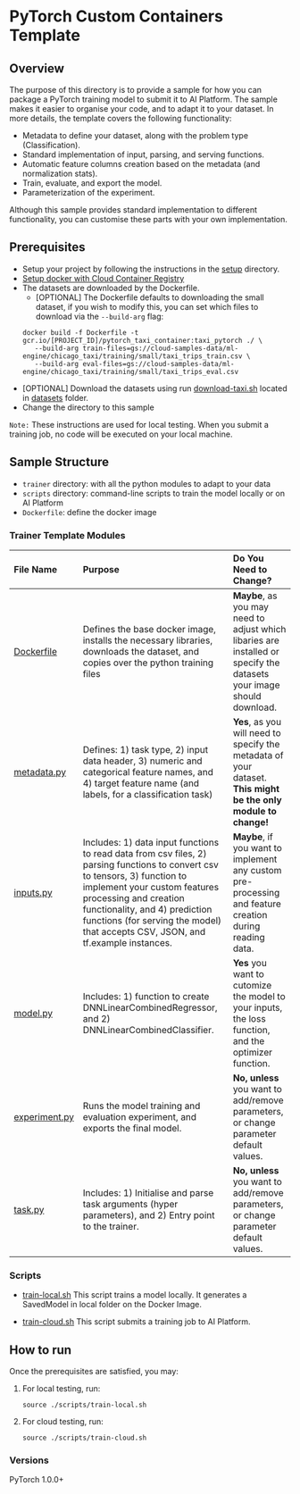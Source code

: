 # PyTorch Custom Containers Template

## Overview

The purpose of this directory is to provide a sample for how you can package a
PyTorch training model to submit it to AI Platform. The sample makes it
easier to organise your code, and to adapt it to your dataset. In more details,
the template covers the following functionality:

*   Metadata to define your dataset, along with the problem type (Classification).
*   Standard implementation of input, parsing, and serving functions.
*   Automatic feature columns creation based on the metadata (and normalization stats).
*   Train, evaluate, and export the model.
*   Parameterization of the experiment.

Although this sample provides standard implementation to different
functionality, you can customise these parts with your own implementation.

## Prerequisites

* Setup your project by following the instructions in the [setup](../../../../../setup/) directory.
* [Setup docker with Cloud Container Registry](https://cloud.google.com/container-registry/docs/pushing-and-pulling)
* The datasets are downloaded by the Dockerfile.
    * [OPTIONAL] The Dockerfile defaults to downloading the small dataset, if you wish to modify this, you can set which files to download via the `--build-arg` flag:
    ```
    docker build -f Dockerfile -t gcr.io/[PROJECT_ID]/pytorch_taxi_container:taxi_pytorch ./ \
       --build-arg train-files=gs://cloud-samples-data/ml-engine/chicago_taxi/training/small/taxi_trips_train.csv \
       --build-arg eval-files=gs://cloud-samples-data/ml-engine/chicago_taxi/training/small/taxi_trips_eval.csv
    ```
 * [OPTIONAL] Download the datasets using run [download-taxi.sh](../../../../datasets/download-taxi.sh) located in [datasets](../../../../datasets) folder.
* Change the directory to this sample


`Note:` These instructions are used for local testing. When you submit a training job, no code will be executed on your local machine.
  

## Sample Structure

* `trainer` directory: with all the python modules to adapt to your data
* `scripts` directory: command-line scripts to train the model locally or on AI Platform
* `Dockerfile`: define the docker image

### Trainer Template Modules

File Name                                         | Purpose                                                                                                                                                                                                                                                                                                                                | Do You Need to Change?
:------------------------------------------------ | :------------------------------------------------------------------------------------------------------------------------------------------------------------------------------------------------------------------------------------------------------------------------------------------------------------------------------------- | :---------------------
[Dockerfile](Dockerfile)       | Defines the base docker image, installs the necessary libraries, downloads the dataset, and copies over the python training files | **Maybe**, as you may need to adjust which libaries are installed or specify the datasets your image should download.
[metadata.py](trainer/metadata.py)     | Defines: 1) task type, 2) input data header, 3) numeric and categorical feature names, and 4) target feature name (and labels, for a classification task)                                                                                                                                                                              | **Yes**, as you will need to specify the metadata of your dataset. **This might be the only module to change!**
[inputs.py](trainer/inputs.py)         | Includes: 1) data input functions to read data from csv files, 2) parsing functions to convert csv to tensors, 3) function to implement your custom features processing and creation functionality, and 4) prediction functions (for serving the model) that accepts CSV, JSON, and tf.example instances. | **Maybe**, if you want to implement any custom pre-processing and feature creation during reading data.
[model.py](trainer/model.py)           | Includes: 1) function to create DNNLinearCombinedRegressor, and 2) DNNLinearCombinedClassifier.                                                                                                                                                                                                                                        | **Yes** you want to cutomize the model to your inputs, the loss function, and the optimizer function.
[experiment.py](trainer/experiment.py)       | Runs the model training and evaluation experiment, and exports the final model.                                                                                                                                                                                                                                                        | **No, unless** you want to add/remove parameters, or change parameter default values.
[task.py](trainer/task.py)             | Includes: 1) Initialise and parse task arguments (hyper parameters), and 2) Entry point to the trainer.                                                                                                                                                                                                                                | **No, unless** you want to add/remove parameters, or change parameter default values.

### Scripts

* [train-local.sh](scripts/train-local) This script trains a model locally. 
  It generates a SavedModel in local folder on the Docker Image.

* [train-cloud.sh](scripts/train-cloud.sh) This script submits a training job to AI Platform.

## How to run

Once the prerequisites are satisfied, you may:

1. For local testing, run: 
    ```
    source ./scripts/train-local.sh
    ```
2. For cloud testing, run:
    ```
    source ./scripts/train-cloud.sh
    ```

### Versions
PyTorch 1.0.0+
